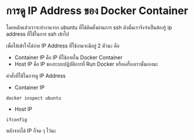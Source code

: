 # การดู IP Address ของ Docker Container

 โดยหลักแล้วเราจะทำงานจาก ubuntu ที่ได้ติดตั้งผ่านการ ssh ดังนั้นเราจึงจำเป็นต้องรู้ ip address ที่ใช้ในการ ssh เข้าไป

 เพื่อให้เข้าใจได้ง่าย IP Address ที่ใช้งานจะมีอยู่ 2 ตัวนะ คือ
 - Container IP คือ IP ที่ใช้ภายใน Docker Container
 - Host IP คือ IP ของระบบปฎิบัติการที่ Run Docker หรือเครื่องเรานั้นเองนะ

 คำสั่งที่ใช้ในการดู IP Address
 - Container IP
 ``````
 docker inspect ubuntu
 ``````
 - Host IP
 ``````
 ifconfig
 ``````

 หลังจากได้ IP ก็จด ๆ ไว้นะ 